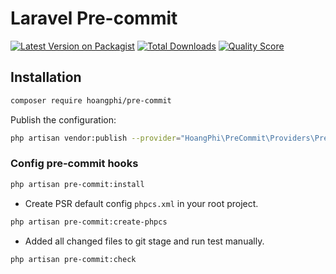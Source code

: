 # Laravel Pre-commit

[![Latest Version on Packagist](https://img.shields.io/packagist/v/hoangphi/pre-commit.svg?style=flat-square)](https://packagist.org/packages/hoangphi/pre-commit)
[![Total Downloads](https://img.shields.io/packagist/dt/hoangphi/pre-commit.svg?style=flat-square)](https://packagist.org/packages/hoangphi/pre-commit)
[![Quality Score](https://img.shields.io/scrutinizer/g/hoangphi/pre-commit.svg?style=flat-square)](https://scrutinizer-ci.com/g/hoangphi/pre-commit)

## Installation

```bash
composer require hoangphi/pre-commit
```

Publish the configuration:

```bash
php artisan vendor:publish --provider="HoangPhi\PreCommit\Providers\PreCommitServiceProvider" --tag=config
```

### Config pre-commit hooks
```bash
php artisan pre-commit:install
```

- Create PSR default config `phpcs.xml` in your root project.

```bash
php artisan pre-commit:create-phpcs
```

- Added all changed files to git stage and run test manually.

```bash
php artisan pre-commit:check
```

